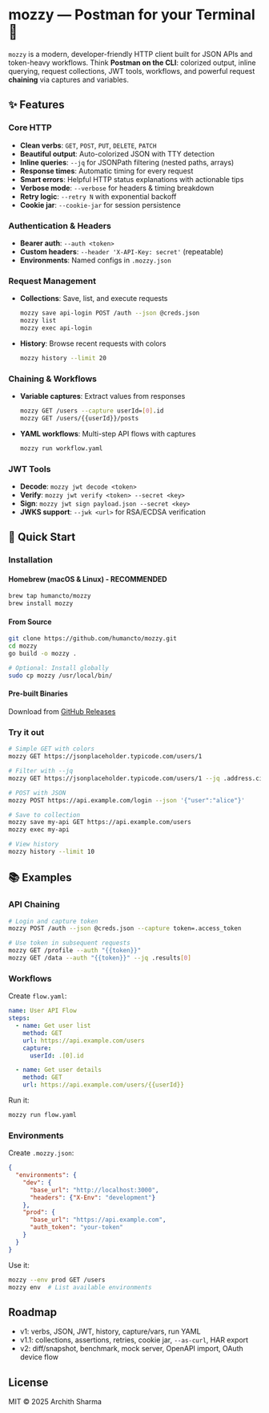 # mozzy — Postman for your Terminal 🚀

`mozzy` is a modern, developer-friendly HTTP client built for JSON APIs and token-heavy workflows. Think **Postman on the CLI**: colorized output, inline querying, request collections, JWT tools, workflows, and powerful request **chaining** via captures and variables.

## ✨ Features

### Core HTTP
- **Clean verbs**: `GET`, `POST`, `PUT`, `DELETE`, `PATCH`
- **Beautiful output**: Auto-colorized JSON with TTY detection
- **Inline queries**: `--jq` for JSONPath filtering (nested paths, arrays)
- **Response times**: Automatic timing for every request
- **Smart errors**: Helpful HTTP status explanations with actionable tips
- **Verbose mode**: `--verbose` for headers & timing breakdown
- **Retry logic**: `--retry N` with exponential backoff
- **Cookie jar**: `--cookie-jar` for session persistence

### Authentication & Headers
- **Bearer auth**: `--auth <token>`
- **Custom headers**: `--header 'X-API-Key: secret'` (repeatable)
- **Environments**: Named configs in `.mozzy.json`

### Request Management
- **Collections**: Save, list, and execute requests
  ```bash
  mozzy save api-login POST /auth --json @creds.json
  mozzy list
  mozzy exec api-login
  ```
- **History**: Browse recent requests with colors
  ```bash
  mozzy history --limit 20
  ```

### Chaining & Workflows
- **Variable captures**: Extract values from responses
  ```bash
  mozzy GET /users --capture userId=[0].id
  mozzy GET /users/{{userId}}/posts
  ```
- **YAML workflows**: Multi-step API flows with captures
  ```bash
  mozzy run workflow.yaml
  ```

### JWT Tools
- **Decode**: `mozzy jwt decode <token>`
- **Verify**: `mozzy jwt verify <token> --secret <key>`
- **Sign**: `mozzy jwt sign payload.json --secret <key>`
- **JWKS support**: `--jwk <url>` for RSA/ECDSA verification

## 🚀 Quick Start

### Installation

#### Homebrew (macOS & Linux) - RECOMMENDED
```bash
brew tap humancto/mozzy
brew install mozzy
```

#### From Source
```bash
git clone https://github.com/humancto/mozzy.git
cd mozzy
go build -o mozzy .

# Optional: Install globally
sudo cp mozzy /usr/local/bin/
```

#### Pre-built Binaries
Download from [GitHub Releases](https://github.com/humancto/mozzy/releases)

### Try it out
```bash
# Simple GET with colors
mozzy GET https://jsonplaceholder.typicode.com/users/1

# Filter with --jq
mozzy GET https://jsonplaceholder.typicode.com/users/1 --jq .address.city

# POST with JSON
mozzy POST https://api.example.com/login --json '{"user":"alice"}'

# Save to collection
mozzy save my-api GET https://api.example.com/users
mozzy exec my-api

# View history
mozzy history --limit 10
```

## 📚 Examples

### API Chaining
```bash
# Login and capture token
mozzy POST /auth --json @creds.json --capture token=.access_token

# Use token in subsequent requests
mozzy GET /profile --auth "{{token}}"
mozzy GET /data --auth "{{token}}" --jq .results[0]
```

### Workflows
Create `flow.yaml`:
```yaml
name: User API Flow
steps:
  - name: Get user list
    method: GET
    url: https://api.example.com/users
    capture:
      userId: .[0].id

  - name: Get user details
    method: GET
    url: https://api.example.com/users/{{userId}}
```

Run it:
```bash
mozzy run flow.yaml
```

### Environments
Create `.mozzy.json`:
```json
{
  "environments": {
    "dev": {
      "base_url": "http://localhost:3000",
      "headers": {"X-Env": "development"}
    },
    "prod": {
      "base_url": "https://api.example.com",
      "auth_token": "your-token"
    }
  }
}
```

Use it:
```bash
mozzy --env prod GET /users
mozzy env  # List available environments
```

## Roadmap
- v1: verbs, JSON, JWT, history, capture/vars, run YAML
- v1.1: collections, assertions, retries, cookie jar, `--as-curl`, HAR export
- v2: diff/snapshot, benchmark, mock server, OpenAPI import, OAuth device flow

## License
MIT © 2025 Archith Sharma
